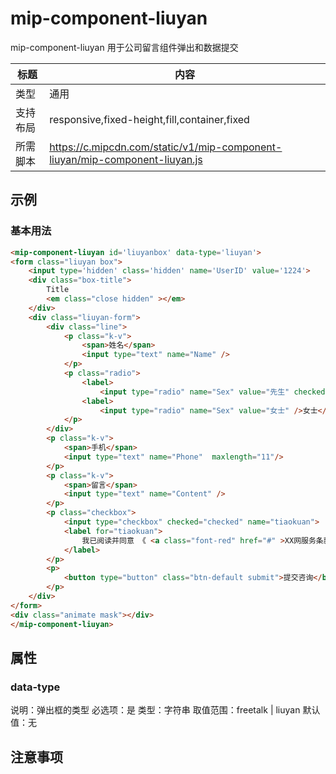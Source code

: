 # mip-component-liuyan

mip-component-liuyan 用于公司留言组件弹出和数据提交

标题|内容
----|----
类型|通用
支持布局|responsive,fixed-height,fill,container,fixed
所需脚本|https://c.mipcdn.com/static/v1/mip-component-liuyan/mip-component-liuyan.js

## 示例

### 基本用法
```html
<mip-component-liuyan id='liuyanbox' data-type='liuyan'>
<form class="liuyan box">
    <input type='hidden' class='hidden' name='UserID' value='1224'>
    <div class="box-title">
        Title
        <em class="close hidden" ></em>
    </div>
    <div class="liuyan-form">
        <div class="line">
            <p class="k-v">
                <span>姓名</span>
                <input type="text" name="Name" />
            </p>
            <p class="radio">
                <label>
                    <input type="radio" name="Sex" value="先生" checked="checked" />先生</label>
                <label>
                    <input type="radio" name="Sex" value="女士" />女士</label>
            </p>
        </div>
        <p class="k-v">
            <span>手机</span>
            <input type="text" name="Phone"  maxlength="11"/>
        </p>
        <p class="k-v">
            <span>留言</span>
            <input type="text" name="Content" />
        </p>
        <p class="checkbox">
            <input type="checkbox" checked="checked" name="tiaokuan">
            <label for="tiaokuan">
                我已阅读并同意 《 <a class="font-red" href="#" >XX网服务条款</a>》
            </label>
        </p>
        <p>
            <button type="button" class="btn-default submit">提交咨询</button>
        </p>
    </div>
</form>
<div class="animate mask"></div>
</mip-component-liuyan>
```

## 属性

### data-type 

说明：弹出框的类型
必选项：是
类型：字符串
取值范围：freetalk | liuyan
默认值：无

## 注意事项

